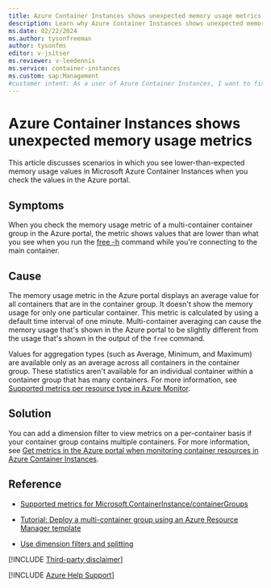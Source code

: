 ```yaml
---
title: Azure Container Instances shows unexpected memory usage metrics
description: Learn why Azure Container Instances shows unexpected memory usage metrics in the Azure portal compared to other memory usage reporting tools.
ms.date: 02/22/2024
ms.author: tysonfreeman
author: tysonfms
editor: v-jsitser
ms.reviewer: v-leedennis
ms.service: container-instances
ms.custom: sap:Management
#customer intent: As a user of Azure Container Instances, I want to fix the display of memory usage metrics in the Azure portal so that it matches the memory usage values shown in the 'free' command for an individual container.
---
```

# Azure Container Instances shows unexpected memory usage metrics

This article discusses scenarios in which you see lower-than-expected memory usage values in Microsoft Azure Container Instances when you check the values in the Azure portal.

## Symptoms

When you check the memory usage metric of a multi-container container group in the Azure portal, the metric shows values that are lower than what you see when you run the [free -h](https://www.man7.org/linux/man-pages/man1/free.1.html) command while you're connecting to the main container.
  
## Cause

The memory usage metric in the Azure portal displays an average value for all containers that are in the container group. It doesn't show the memory usage for only one particular container. This metric is calculated by using a default time interval of one minute. Multi-container averaging can cause the memory usage that's shown in the Azure portal to be slightly different from the usage that's shown in the output of the `free` command.

Values for aggregation types (such as Average, Minimum, and Maximum) are available only as an average across all containers in the container group. These statistics aren't available for an individual container within a container group that has many containers. For more information, see [Supported metrics per resource type in Azure Monitor](/azure/azure-monitor/reference/supported-metrics/metrics-index#microsoftcontainerinstance).

## Solution

You can add a dimension filter to view metrics on a per-container basis if your container group contains multiple containers. For more information, see [Get metrics in the Azure portal when monitoring container resources in Azure Container Instances](/azure/container-instances/container-instances-monitor#get-metrics---azure-portal).

## Reference

- [Supported metrics for Microsoft.ContainerInstance/containerGroups](/azure/azure-monitor/reference/supported-metrics/microsoft-containerinstance-containergroups-metrics)

- [Tutorial: Deploy a multi-container group using an Azure Resource Manager template](/azure/container-instances/container-instances-multi-container-group)

- [Use dimension filters and splitting](/azure/azure-monitor/essentials/analyze-metrics#use-dimension-filters-and-splitting)

[!INCLUDE [Third-party disclaimer](../../includes/third-party-disclaimer.md)]

[!INCLUDE [Azure Help Support](../../includes/azure-help-support.md)]
